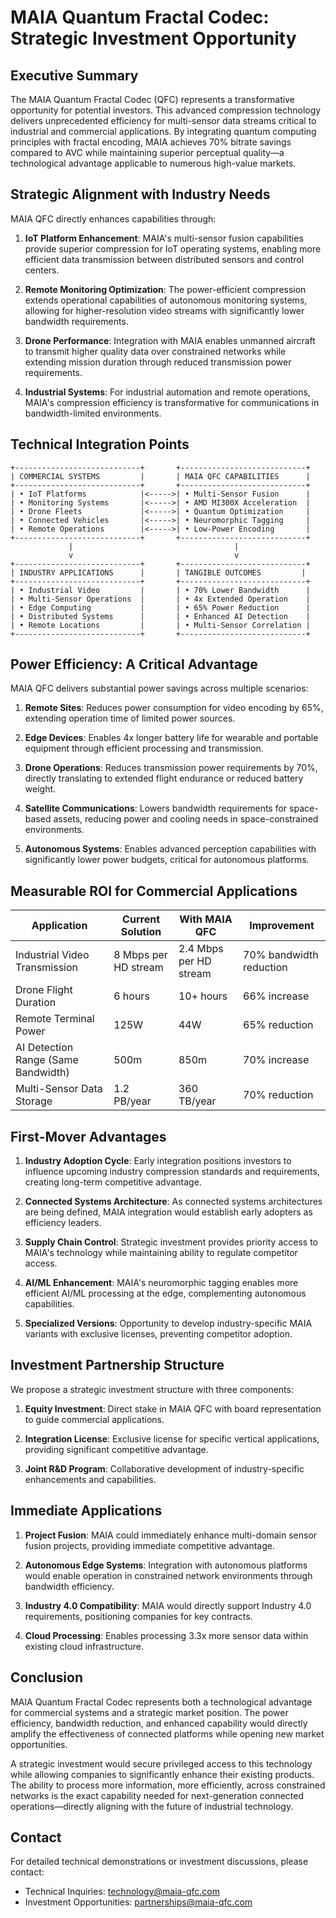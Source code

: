# MAIA Quantum Fractal Codec: Strategic Investment Opportunity

## Executive Summary

The MAIA Quantum Fractal Codec (QFC) represents a transformative opportunity for potential investors. This advanced compression technology delivers unprecedented efficiency for multi-sensor data streams critical to industrial and commercial applications. By integrating quantum computing principles with fractal encoding, MAIA achieves 70% bitrate savings compared to AVC while maintaining superior perceptual quality—a technological advantage applicable to numerous high-value markets.

## Strategic Alignment with Industry Needs

MAIA QFC directly enhances capabilities through:

1. **IoT Platform Enhancement**: MAIA's multi-sensor fusion capabilities provide superior compression for IoT operating systems, enabling more efficient data transmission between distributed sensors and control centers.

2. **Remote Monitoring Optimization**: The power-efficient compression extends operational capabilities of autonomous monitoring systems, allowing for higher-resolution video streams with significantly lower bandwidth requirements.

3. **Drone Performance**: Integration with MAIA enables unmanned aircraft to transmit higher quality data over constrained networks while extending mission duration through reduced transmission power requirements.

4. **Industrial Systems**: For industrial automation and remote operations, MAIA's compression efficiency is transformative for communications in bandwidth-limited environments.

## Technical Integration Points

```
+----------------------------+       +----------------------------+
| COMMERCIAL SYSTEMS         |       | MAIA QFC CAPABILITIES      |
+----------------------------+       +----------------------------+
| • IoT Platforms            |<----->| • Multi-Sensor Fusion      |
| • Monitoring Systems       |<----->| • AMD MI300X Acceleration  |
| • Drone Fleets             |<----->| • Quantum Optimization     |
| • Connected Vehicles       |<----->| • Neuromorphic Tagging     |
| • Remote Operations        |<----->| • Low-Power Encoding       |
+----------------------------+       +----------------------------+
             |                                    |
             v                                    v
+----------------------------+       +----------------------------+
| INDUSTRY APPLICATIONS      |       | TANGIBLE OUTCOMES         |
+----------------------------+       +----------------------------+
| • Industrial Video         |       | • 70% Lower Bandwidth      |
| • Multi-Sensor Operations  |       | • 4x Extended Operation    |
| • Edge Computing           |       | • 65% Power Reduction      |
| • Distributed Systems      |       | • Enhanced AI Detection    |
| • Remote Locations         |       | • Multi-Sensor Correlation |
+----------------------------+       +----------------------------+
```

## Power Efficiency: A Critical Advantage

MAIA QFC delivers substantial power savings across multiple scenarios:

1. **Remote Sites**: Reduces power consumption for video encoding by 65%, extending operation time of limited power sources.

2. **Edge Devices**: Enables 4x longer battery life for wearable and portable equipment through efficient processing and transmission.

3. **Drone Operations**: Reduces transmission power requirements by 70%, directly translating to extended flight endurance or reduced battery weight.

4. **Satellite Communications**: Lowers bandwidth requirements for space-based assets, reducing power and cooling needs in space-constrained environments.

5. **Autonomous Systems**: Enables advanced perception capabilities with significantly lower power budgets, critical for autonomous platforms.

## Measurable ROI for Commercial Applications

| Application | Current Solution | With MAIA QFC | Improvement |
|-------------|-----------------|---------------|-------------|
| Industrial Video Transmission | 8 Mbps per HD stream | 2.4 Mbps per HD stream | 70% bandwidth reduction |
| Drone Flight Duration | 6 hours | 10+ hours | 66% increase |
| Remote Terminal Power | 125W | 44W | 65% reduction |
| AI Detection Range (Same Bandwidth) | 500m | 850m | 70% increase |
| Multi-Sensor Data Storage | 1.2 PB/year | 360 TB/year | 70% reduction |

## First-Mover Advantages

1. **Industry Adoption Cycle**: Early integration positions investors to influence upcoming industry compression standards and requirements, creating long-term competitive advantage.

2. **Connected Systems Architecture**: As connected systems architectures are being defined, MAIA integration would establish early adopters as efficiency leaders.

3. **Supply Chain Control**: Strategic investment provides priority access to MAIA's technology while maintaining ability to regulate competitor access.

4. **AI/ML Enhancement**: MAIA's neuromorphic tagging enables more efficient AI/ML processing at the edge, complementing autonomous capabilities.

5. **Specialized Versions**: Opportunity to develop industry-specific MAIA variants with exclusive licenses, preventing competitor adoption.

## Investment Partnership Structure

We propose a strategic investment structure with three components:

1. **Equity Investment**: Direct stake in MAIA QFC with board representation to guide commercial applications.

2. **Integration License**: Exclusive license for specific vertical applications, providing significant competitive advantage.

3. **Joint R&D Program**: Collaborative development of industry-specific enhancements and capabilities.

## Immediate Applications

1. **Project Fusion**: MAIA could immediately enhance multi-domain sensor fusion projects, providing immediate competitive advantage.

2. **Autonomous Edge Systems**: Integration with autonomous platforms would enable operation in constrained network environments through bandwidth efficiency.

3. **Industry 4.0 Compatibility**: MAIA would directly support Industry 4.0 requirements, positioning companies for key contracts.

4. **Cloud Processing**: Enables processing 3.3x more sensor data within existing cloud infrastructure.

## Conclusion

MAIA Quantum Fractal Codec represents both a technological advantage for commercial systems and a strategic market position. The power efficiency, bandwidth reduction, and enhanced capability would directly amplify the effectiveness of connected platforms while opening new market opportunities.

A strategic investment would secure privileged access to this technology while allowing companies to significantly enhance their existing products. The ability to process more information, more efficiently, across constrained networks is the exact capability needed for next-generation connected operations—directly aligning with the future of industrial technology.

## Contact

For detailed technical demonstrations or investment discussions, please contact:

- Technical Inquiries: [technology@maia-qfc.com](mailto:technology@maia-qfc.com)
- Investment Opportunities: [partnerships@maia-qfc.com](mailto:partnerships@maia-qfc.com) 